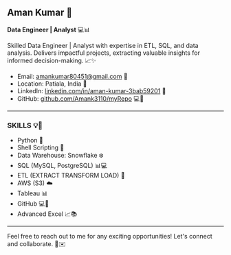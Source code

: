 ## Aman Kumar 🚀

**Data Engineer | Analyst** 💻📊

Skilled Data Engineer | Analyst with expertise in ETL, SQL, and data analysis. Delivers impactful projects, extracting valuable insights for informed decision-making. 📈✨

- Email: amankumar80451@gmail.com 📧
- Location: Patiala, India 📍
- LinkedIn: [linkedin.com/in/aman-kumar-3bab59201](https://linkedin.com/in/aman-kumar-3bab59201) 🔗
- GitHub: [github.com/Amank3110/myRepo](https://github.com/Amank3110/myRepo) 💻🔗

---

### SKILLS 💡🔧

- Python 🐍
- Shell Scripting 📜
- Data Warehouse: Snowflake ❄️
- SQL (MySQL, PostgreSQL) 📊💻
- ETL (EXTRACT TRANSFORM LOAD) 🔄
- AWS (S3) ☁️
- Tableau 📊
- GitHub 💻🔗
- Advanced Excel 📈📚

---

Feel free to reach out to me for any exciting opportunities! Let's connect and collaborate. 🤝✉️
